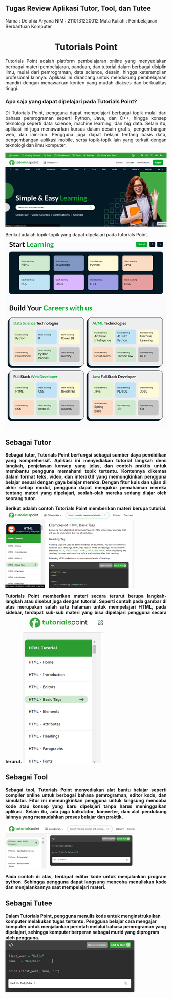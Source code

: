 ## Tugas Review Aplikasi Tutor, Tool, dan Tutee

Nama        : Delphia Aryana
NIM         : 2110131220012
Mata Kuliah : Pembelajaran Berbantuan Komputer

<h1 align="center">Tutorials Point</h1>

<p align="justify">Tutorials Point adalah platform pembelajaran online yang menyediakan berbagai materi pembelajaran, panduan, dan tutorial dalam berbagai disiplin ilmu, mulai dari pemrograman, data science, desain, hingga keterampilan profesional lainnya. Aplikasi ini dirancang untuk mendukung pembelajaran mandiri dengan menawarkan konten yang mudah diakses dan berkualitas tinggi.</p>

### Apa saja yang dapat dipelajari pada Tutorials Point?

<p align="justify">Di Tutorials Point, pengguna dapat mempelajari berbagai topik mulai dari bahasa pemrograman seperti Python, Java, dan C++, hingga konsep teknologi seperti data science, machine learning, dan big data. Selain itu, aplikasi ini juga menawarkan kursus dalam desain grafis, pengembangan web, dan lain-lain. Pengguna juga dapat belajar tentang basis data, pengembangan aplikasi mobile, serta topik-topik lain yang terkait dengan teknologi dan ilmu komputer.</p>

<img src="Beranda_TutorialsPoint.png">

Berikut adalah topik-topik yang dapat dipelajari pada tutorials Point.

<img src="submateri.png">

<br>

## Sebagai <b>Tutor<b>

<p align="justify">Sebagai tutor, Tutorials Point berfungsi sebagai sumber daya pendidikan yang komprehensif. Aplikasi ini menyediakan tutorial langkah demi langkah, penjelasan konsep yang jelas, dan contoh praktis untuk membantu pengguna memahami topik tertentu. Kontennya dikemas dalam format teks, video, dan interaktif yang memungkinkan pengguna belajar sesuai dengan gaya belajar mereka. Dengan fitur kuis dan ujian di akhir setiap modul, pengguna dapat mengukur pemahaman mereka tentang materi yang dipelajari, seolah-olah mereka sedang diajar oleh seorang tutor.</p>

<p align="justify"> Berikut adalah contoh Tutorials Point memberikan materi berupa tutorial.

<img src="Materi_TutoriasPoint.png" width=80%>

<p align="justify"> Tutorials Point memberikan materi secara terurut berupa langkah-langkah atau disebut juga dengan tutorial. Seperti contoh pada gambar di atas merupakan salah satu halaman untuk mempelajari HTML, pada sidebar, terdapat sub-sub materi yang bisa dipelajari pengguna secara terurut.

<img src="sidebar.png" width=50%>

<br>

## Sebagai <b>Tool<b>
<p align="justify">Sebagai tool, Tutorials Point menyediakan alat bantu belajar seperti compiler online untuk berbagai bahasa pemrograman, editor kode, dan simulator. Fitur ini memungkinkan pengguna untuk langsung mencoba kode atau konsep yang baru dipelajari tanpa harus meninggalkan aplikasi. Selain itu, ada juga kalkulator, konverter, dan alat pendukung lainnya yang memudahkan proses belajar dan praktik.</p>

<img src="tool.png" width=80%>

<p align="justify">Pada contoh di atas, terdapat editor kode untuk menjalankan program python. Sehingga pengguna dapat langsung mencoba menuliskan kode dan menjalankannya saat mempelajari materi.</p>

## Sebagai <b>Tutee<b>

<p align=""justify>Dalam Tutorials Point, pengguna menulis kode untuk menginstruksikan komputer melakukan tugas tertentu. Pengguna belajar cara mengajar komputer untuk menjalankan perintah melalui bahasa pemrograman yang dipelajari, sehingga komputer berperan sebagai murid yang diprogram oleh pengguna.

<img src="tutee.png" width=80%>



